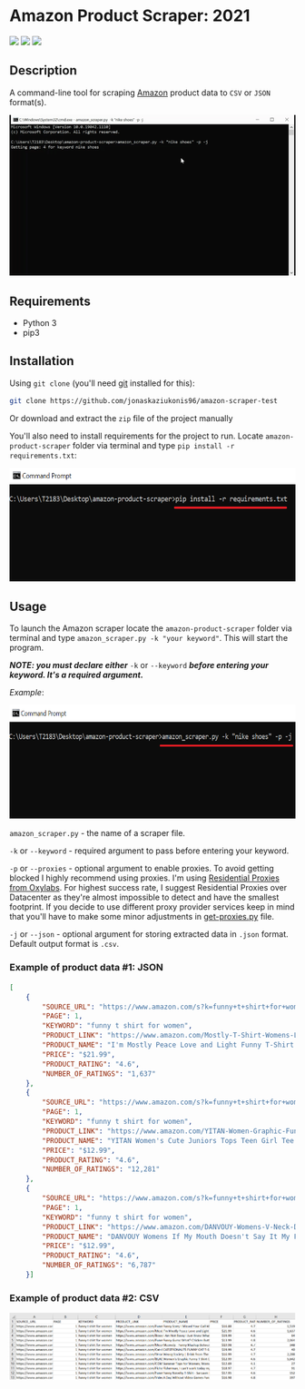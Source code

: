 # Amazon Product Scraper: 2021

[<img src="https://img.shields.io/static/v1?label=&message=Python&color=blue" />](https://github.com/topics/python) [<img src="https://img.shields.io/static/v1?label=&message=Web Scraping&color=orange" />](https://github.com/topics/web-scraping) [<img src="https://img.shields.io/static/v1?label=&message=Amazon&color=yellow" />](https://github.com/topics/amazon)

## Description

A command-line tool for scraping [Amazon](https://www.amazon.com/) product data to `CSV` or `JSON` format(s).

![](screenshots/amazon-scraper-action.gif)

## Requirements

- Python 3
- pip3

## Installation

Using `git clone` (you'll need [git](https://git-scm.com/downloads) installed for this):

```bash
git clone https://github.com/jonaskaziukonis96/amazon-scraper-test
```

Or download and extract the `zip` file of the project manually

You'll also need to install requirements for the project to run.
Locate `amazon-product-scraper` folder via terminal and type `pip install -r requirements.txt`:

<img src="screenshots/install-requirements.png" width="650" height="200">

## Usage

To launch the Amazon scraper locate the `amazon-product-scraper` folder via terminal and type `amazon_scraper.py -k "your keyword"`. This will start the program. 

***NOTE: you must declare either*** `-k` or `--keyword` ***before entering your keyword. It's a required argument.***

_Example_:

<img src="screenshots/amazon-scraper-launcher.png" width="650" height="200">

`amazon_scraper.py` - the name of a scraper file.

`-k` or `--keyword` - required argument to pass before entering your keyword.

`-p` or `--proxies` - optional argument to enable proxies. To avoid getting blocked I highly recommend using proxies. I'm using [Residential Proxies from Oxylabs](https://oxylabs.io/products/residential-proxy-pool). For highest success rate, I suggest Residential Proxies over Datacenter as they're almost impossible to detect and have the smallest footprint. If you decide to use different proxy provider services keep in mind that you'll have to make some minor adjustments in [get-proxies.py](get-proxies.py) file.

`-j` or `--json` - optional argument for storing extracted data in `.json` format. Default output format is `.csv`.

### Example of product data #1: JSON
```json
[
    {
        "SOURCE_URL": "https://www.amazon.com/s?k=funny+t+shirt+for+women&page=1",
        "PAGE": 1,
        "KEYWORD": "funny t shirt for women",
        "PRODUCT_LINK": "https://www.amazon.com/Mostly-T-Shirt-Womens-Letter-Printed/dp/B07QN2NQ59/ref=sr_1_3?dchild=1&keywords=funny+t+shirt+for+women&qid=1627833682&sr=8-3",
        "PRODUCT_NAME": "I'm Mostly Peace Love and Light Funny T-Shirt Womens Graphic Printed Short Sleeve Tops Tee",
        "PRICE": "$21.99",
        "PRODUCT_RATING": "4.6",
        "NUMBER_OF_RATINGS": "1,637"
    },
    {
        "SOURCE_URL": "https://www.amazon.com/s?k=funny+t+shirt+for+women&page=1",
        "PAGE": 1,
        "KEYWORD": "funny t shirt for women",
        "PRODUCT_LINK": "https://www.amazon.com/YITAN-Women-Graphic-Funny-X-Large/dp/B074QMG4D7/ref=sr_1_4?dchild=1&keywords=funny+t+shirt+for+women&qid=1627833682&sr=8-4",
        "PRODUCT_NAME": "YITAN Women's Cute Juniors Tops Teen Girl Tee Funny T Shirt",
        "PRICE": "$12.99",
        "PRODUCT_RATING": "4.6",
        "NUMBER_OF_RATINGS": "12,281"
    },
    {
        "SOURCE_URL": "https://www.amazon.com/s?k=funny+t+shirt+for+women&page=1",
        "PAGE": 1,
        "KEYWORD": "funny t shirt for women",
        "PRODUCT_LINK": "https://www.amazon.com/DANVOUY-Womens-V-Neck-Doesnt-Definitely/dp/B07V55ZXVS/ref=sr_1_5?dchild=1&keywords=funny+t+shirt+for+women&qid=1627833682&sr=8-5",
        "PRODUCT_NAME": "DANVOUY Womens If My Mouth Doesn't Say It My Face Definitely Will T Shirt",
        "PRICE": "$12.99",
        "PRODUCT_RATING": "4.6",
        "NUMBER_OF_RATINGS": "6,787"
    }]
```

### Example of product data #2: CSV

![amazon-csv-product-data-example](screenshots/amazon-csv-output-example.png)
